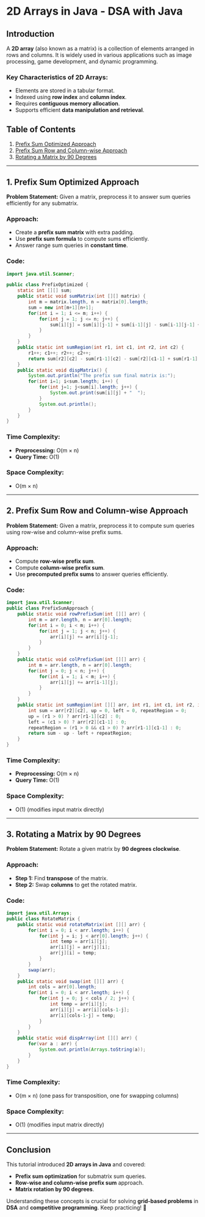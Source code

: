 # 2D Arrays in Java - DSA with Java

## Introduction
A **2D array** (also known as a matrix) is a collection of elements arranged in rows and columns. It is widely used in various applications such as image processing, game development, and dynamic programming.

### **Key Characteristics of 2D Arrays:**
- Elements are stored in a tabular format.
- Indexed using **row index** and **column index**.
- Requires **contiguous memory allocation**.
- Supports efficient **data manipulation and retrieval**.

## Table of Contents
1. [Prefix Sum Optimized Approach](#prefix-sum-optimized-approach)
2. [Prefix Sum Row and Column-wise Approach](#prefix-sum-row-and-column-wise-approach)
3. [Rotating a Matrix by 90 Degrees](#rotating-a-matrix-by-90-degrees)

---

## 1. Prefix Sum Optimized Approach
**Problem Statement:** Given a matrix, preprocess it to answer sum queries efficiently for any submatrix.

### **Approach:**
- Create a **prefix sum matrix** with extra padding.
- Use **prefix sum formula** to compute sums efficiently.
- Answer range sum queries in **constant time**.

### **Code:**
```java
import java.util.Scanner;

public class PrefixOptimized {
    static int [][] sum;
    public static void sumMatrix(int [][] matrix) {
        int m = matrix.length, n = matrix[0].length;
        sum = new int[m+1][n+1];
        for(int i = 1; i <= m; i++) {
            for(int j = 1; j <= n; j++) {
                sum[i][j] = sum[i][j-1] + sum[i-1][j] - sum[i-1][j-1] + matrix[i-1][j-1];
            }
        }
    }
    public static int sumRegion(int r1, int c1, int r2, int c2) {
        r1++; c1++; r2++; c2++;
        return sum[r2][c2] - sum[r1-1][c2] - sum[r2][c1-1] + sum[r1-1][c1-1];
    }
    public static void dispMatrix() {
        System.out.println("The prefix sum final matrix is:");
        for(int i=1; i<sum.length; i++) {
            for(int j=1; j<sum[i].length; j++) {
                System.out.print(sum[i][j] + "  ");
            }
            System.out.println();
        }
    }
}
```
### **Time Complexity:**
- **Preprocessing:** O(m × n)
- **Query Time:** O(1)
### **Space Complexity:**
- O(m × n)

---

## 2. Prefix Sum Row and Column-wise Approach
**Problem Statement:** Given a matrix, preprocess it to compute sum queries using row-wise and column-wise prefix sums.

### **Approach:**
- Compute **row-wise prefix sum**.
- Compute **column-wise prefix sum**.
- Use **precomputed prefix sums** to answer queries efficiently.

### **Code:**
```java
import java.util.Scanner;
public class PrefixSumApproach {
    public static void rowPrefixSum(int [][] arr) {
        int m = arr.length, n = arr[0].length;
        for(int i = 0; i < m; i++) {
            for(int j = 1; j < n; j++) {
                arr[i][j] += arr[i][j-1];
            }
        }
    }
    public static void colPrefixSum(int [][] arr) {
        int m = arr.length, n = arr[0].length;
        for(int j = 0; j < n; j++) {
            for(int i = 1; i < m; i++) {
                arr[i][j] += arr[i-1][j];
            }
        }
    }
    public static int sumRegion(int [][] arr, int r1, int c1, int r2, int c2) {
        int sum = arr[r2][c2], up = 0, left = 0, repeatRegion = 0;
        up = (r1 > 0) ? arr[r1-1][c2] : 0;
        left = (c1 > 0) ? arr[r2][c1-1] : 0;
        repeatRegion = (r1 > 0 && c1 > 0) ? arr[r1-1][c1-1] : 0;
        return sum - up - left + repeatRegion;
    }
}
```
### **Time Complexity:**
- **Preprocessing:** O(m × n)
- **Query Time:** O(1)
### **Space Complexity:**
- O(1) (modifies input matrix directly)

---

## 3. Rotating a Matrix by 90 Degrees
**Problem Statement:** Rotate a given matrix by **90 degrees clockwise**.

### **Approach:**
- **Step 1:** Find **transpose** of the matrix.
- **Step 2:** Swap **columns** to get the rotated matrix.

### **Code:**
```java
import java.util.Arrays;
public class RotateMatrix {
    public static void rotateMatrix(int [][] arr) {
        for(int i = 0; i < arr.length; i++) {
            for(int j = i; j < arr[0].length; j++) {
                int temp = arr[i][j];
                arr[i][j] = arr[j][i];
                arr[j][i] = temp;
            }
        }
        swap(arr);
    }
    public static void swap(int [][] arr) {
        int cols = arr[0].length;
        for(int i = 0; i < arr.length; i++) {
            for(int j = 0; j < cols / 2; j++) {
                int temp = arr[i][j];
                arr[i][j] = arr[i][cols-1-j];
                arr[i][cols-1-j] = temp;
            }
        }
    }
    public static void dispArray(int [][] arr) {
        for(var a : arr) {
            System.out.println(Arrays.toString(a));
        }
    }
}
```
### **Time Complexity:**
- O(m × n) (one pass for transposition, one for swapping columns)
### **Space Complexity:**
- O(1) (modifies input matrix directly)

---

## Conclusion
This tutorial introduced **2D arrays in Java** and covered:
- **Prefix sum optimization** for submatrix sum queries.
- **Row-wise and column-wise prefix sum** approach.
- **Matrix rotation by 90 degrees**.

Understanding these concepts is crucial for solving **grid-based problems** in **DSA** and **competitive programming**. Keep practicing! 🚀


